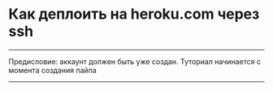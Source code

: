 # Как деплоить на heroku.com через ssh

---

Предисловие: аккаунт должен быть уже создан. Туториал начинается с момента создания пайпа

---

